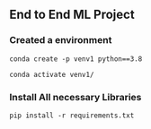 ## End to End ML Project 

### Created a environment
```
conda create -p venv1 python==3.8

conda activate venv1/
```

### Install All necessary Libraries
```
pip install -r requirements.txt
```

